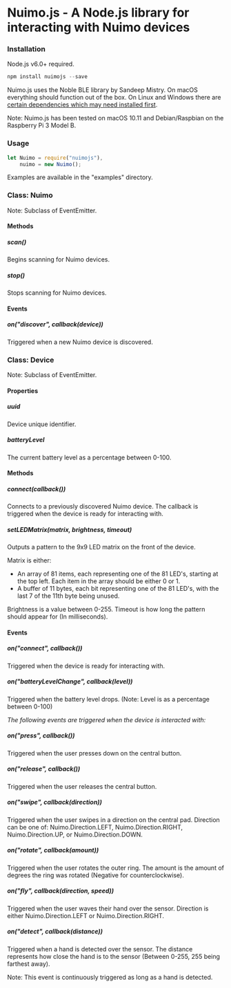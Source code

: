 # Nuimo.js - A Node.js library for interacting with Nuimo devices

### Installation

Node.js v6.0+ required.

```javascript
npm install nuimojs --save
```

Nuimo.js uses the Noble BLE library by Sandeep Mistry. On macOS everything should function out of the box. On Linux and Windows there are [certain dependencies which may need installed first](https://github.com/sandeepmistry/noble#prerequisites).

Note: Nuimo.js has been tested on macOS 10.11 and Debian/Raspbian on the Raspberry Pi 3 Model B.

### Usage

```javascript
let Nuimo = require("nuimojs"),
    nuimo = new Nuimo();
```

Examples are available in the "examples" directory.

### Class: Nuimo

Note: Subclass of EventEmitter.

#### Methods

##### scan()

Begins scanning for Nuimo devices.

##### stop()

Stops scanning for Nuimo devices.

#### Events

##### on("discover", callback(device))

Triggered when a new Nuimo device is discovered.

### Class: Device

Note: Subclass of EventEmitter.

#### Properties

##### uuid

Device unique identifier.

##### batteryLevel

The current battery level as a percentage between 0-100.

#### Methods

##### connect(callback())

Connects to a previously discovered Nuimo device. The callback is triggered when the device is ready for interacting with.

##### setLEDMatrix(matrix, brightness, timeout)

Outputs a pattern to the 9x9 LED matrix on the front of the device.

Matrix is either:
- An array of 81 items, each representing one of the 81 LED's, starting at the top left. Each item in the array should be either 0 or 1.
- A buffer of 11 bytes, each bit representing one of the 81 LED's, with the last 7 of the 11th byte being unused.

Brightness is a value between 0-255. Timeout is how long the pattern should appear for (In milliseconds).

#### Events

##### on("connect", callback())

Triggered when the device is ready for interacting with.

##### on("batteryLevelChange", callback(level))

Triggered when the battery level drops. (Note: Level is as a percentage between 0-100)

*The following events are triggered when the device is interacted with:*

##### on("press", callback())

Triggered when the user presses down on the central button.

##### on("release", callback())

Triggered when the user releases the central button.

##### on("swipe", callback(direction))

Triggered when the user swipes in a direction on the central pad. Direction can be one of: Nuimo.Direction.LEFT, Nuimo.Direction.RIGHT, Nuimo.Direction.UP, or Nuimo.Direction.DOWN.

##### on("rotate", callback(amount))

Triggered when the user rotates the outer ring. The amount is the amount of degrees the ring was rotated (Negative for counterclockwise).

##### on("fly", callback(direction, speed))

Triggered when the user waves their hand over the sensor. Direction is either Nuimo.Direction.LEFT or Nuimo.Direction.RIGHT.

##### on("detect", callback(distance))

Triggered when a hand is detected over the sensor. The distance represents how close the hand is to the sensor (Between 0-255, 255 being farthest away).

Note: This event is continuously triggered as long as a hand is detected.
